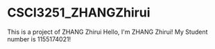 # CSCI3251_ZHANGZhirui
This is a project of ZHANG Zhirui
Hello, I'm ZHANG Zhirui!
My Student number is 1155174021!
